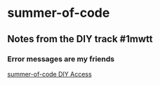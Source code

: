 # summer-of-code
## Notes from the DIY track #1mwtt
### Error messages are my friends
[summer-of-code DIY Access](https://memberportal.1millionwomentotech.com/diy-login/post/14)
